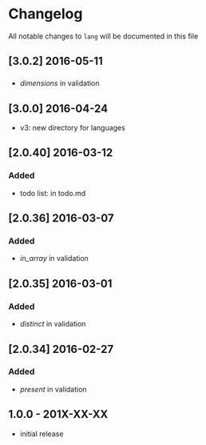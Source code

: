 # Changelog

All notable changes to `lang` will be documented in this file

## [3.0.2] 2016-05-11
###

* *dimensions* in validation

## [3.0.0] 2016-04-24

* v3: new directory for languages

## [2.0.40] 2016-03-12
### Added

* todo list: in todo.md

## [2.0.36] 2016-03-07
### Added

* *in_array* in validation

## [2.0.35] 2016-03-01
### Added

* *distinct* in validation

## [2.0.34] 2016-02-27
### Added

* *present* in validation

## 1.0.0 - 201X-XX-XX

- initial release